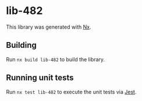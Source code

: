# lib-482

This library was generated with [Nx](https://nx.dev).

## Building

Run `nx build lib-482` to build the library.

## Running unit tests

Run `nx test lib-482` to execute the unit tests via [Jest](https://jestjs.io).
